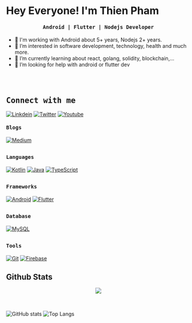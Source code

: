 # Hey Everyone! I'm Thien Pham


<p align="center"><h4 align="center"><samp> Android | Flutter | Nodejs Developer </samp></h4></p>

- 👋 I'm working with Android about 5+ years, Nodejs 2+ years.
- 👀 I’m interested in software development, technology, health and much more.
- 🌱 I’m currently learning about react, golang, solidity, blockchain,...
- 🤔 I’m looking for help with android or flutter dev
  
<br/><br/>

<h2><b><samp>Connect with me</samp></b></h2>

[![Linkdein](https://img.shields.io/badge/LinkedIn-0077B5?style=for-the-badge&logo=linkedin&logoColor=white)](https://www.linkedin.com/in/pvthiendeveloper/)
[![Twitter](https://img.shields.io/badge/Twitter-1DA1F2?style=for-the-badge&logo=twitter&logoColor=white)](https://twitter.com/pvthiendev)
[![Youtube](https://img.shields.io/badge/YouTube-FF0000?style=for-the-badge&logo=youtube&logoColor=white)]()

<h4><b><samp>Blogs</samp></b></h4>

[![Medium](https://img.shields.io/badge/Medium-12100E?style=for-the-badge&logo=medium&logoColor=white)](https://medium.com/@pvthiendeveloper)

##

<h4><b><samp>Languages</samp></b></h4>

[![Kotlin](https://img.shields.io/badge/-Kotlin-7F52FF?style=for-the-badge&logo=kotlin&logoColor=white)](https://kotlinlang.org/)
[![Java](https://img.shields.io/badge/Java-007396?style=for-the-badge&logo=java&logoColor=white)](https://www.java.com/en/)
[![TypeScript](https://img.shields.io/badge/TypeScript-3178c6?style=for-the-badge&logo=typescript&logoColor=white)](https://www.typescriptlang.org/)
##

<h4><b><samp>Frameworks</samp></b></h4>

  
[![Android](https://img.shields.io/badge/-Android-yellowgreen?style=for-the-badge&logo=android&logoColor=61DAFB)](https://developer.android.com/)
[![Flutter](https://img.shields.io/badge/Flutter-02569B?style=for-the-badge&logo=flutter&logoColor=white)](https://flutter.dev/)

##

<h4><b><samp>Database</samp></b></h4>

[![MySQL](https://img.shields.io/badge/MySQL-00000F?style=for-the-badge&logo=mysql&logoColor=white)](https://www.mysql.com/)

##

<h4><b><samp>Tools </samp></b></h4>

[![Git](https://img.shields.io/badge/Git-F05032?style=for-the-badge&logo=git&logoColor=white)](https://git-scm.com/)
[![Firebase](https://img.shields.io/badge/firebase-ffca28?style=for-the-badge&logo=firebase&logoColor=black)](https://firebase.google.com/)

## Github Stats

<div align="center">
<img src="https://github-readme-streak-stats.herokuapp.com/?user=pvthiendeveloper&theme=tokyonight_duo" align="center">
</div>
<br/>

##

![GitHub stats](https://github-readme-stats.vercel.app/api?username=pvthiendeveloper&count_private=true&show_icons=true&theme=radical&include_all_commits=true) ![Top Langs](https://github-readme-stats.vercel.app/api/top-langs/?username=pvthiendeveloper&hide=html,css,javascript)

##

<!-- <p align="center"> 
  Visitor count<br>
  <img src="https://profile-counter.glitch.me/pvthiendeveloper/count.svg" />
</p> -->
